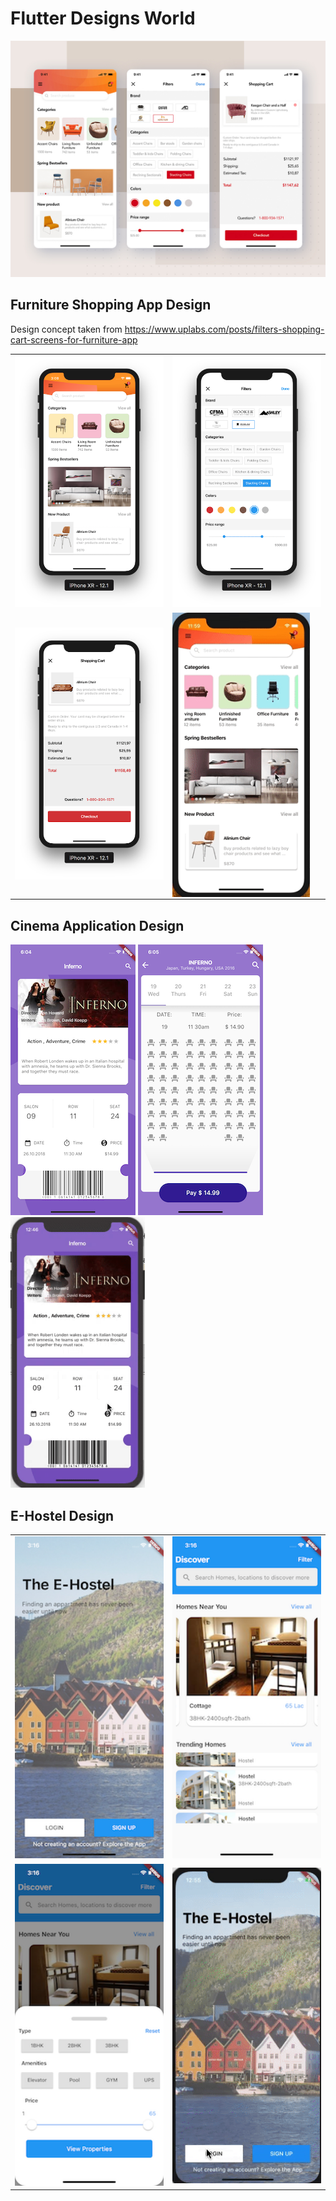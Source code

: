 # Flutter Designs World

<p align="center">
  <img src="screenshots/preview.jpg" />
</p>

## Furniture Shopping App Design

Design concept taken from
https://www.uplabs.com/posts/filters-shopping-cart-screens-for-furniture-app

|                                      |                                      |
| ------------------------------------ | ------------------------------------ |
| <img src="screenshots/furniture_shopping_app/home_screen.png"  width="300"/> | <img src="screenshots/furniture_shopping_app/filter_screen.png"  width="300"/> 
| <img src="screenshots/furniture_shopping_app/shopping_cart_screen.png"  width="300"/> | <img align="center" src="screenshots/furniture_shopping_app/video.gif"  width="220"/> |
## Cinema Application Design 

![](screenshots/cinema_app/cinema_app_main.png)    ![](screenshots/cinema_app/cinema_app_detail.png)  <img src="screenshots/cinema_app/cinema_app.gif"  width="215"/>

## E-Hostel Design

|                                      |                                      |
| ------------------------------------ | ------------------------------------ |
| <img src="screenshots/e_hostel/e_hostel_Main.png"  width="300"/> | <img src="screenshots/e_hostel/e_hostel_Home.png"  width="300"/> 
| <img src="screenshots/e_hostel/e_hostel_Home2.png"  width="300"/> | <img align="center" src="screenshots/e_hostel/ScreenRecording.gif"  width="300"/> |

